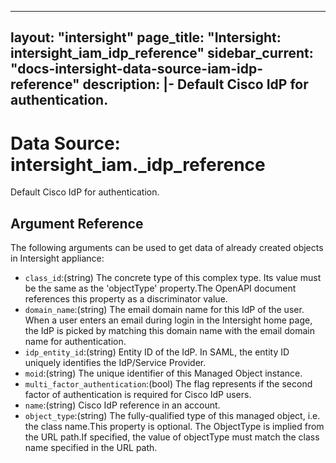 
---
layout: "intersight"
page_title: "Intersight: intersight_iam_idp_reference"
sidebar_current: "docs-intersight-data-source-iam-idp-reference"
description: |-
Default Cisco IdP for authentication.
---

# Data Source: intersight_iam._idp_reference
Default Cisco IdP for authentication.
## Argument Reference
The following arguments can be used to get data of already created objects in Intersight appliance:
* `class_id`:(string) The concrete type of this complex type. Its value must be the same as the 'objectType' property.The OpenAPI document references this property as a discriminator value. 
* `domain_name`:(string) The email domain name for this IdP of the user. When a user enters an email during login in the Intersight home page, the IdP is picked by matching this domain name with the email domain name for authentication. 
* `idp_entity_id`:(string) Entity ID of the IdP. In SAML, the entity ID uniquely identifies the IdP/Service Provider. 
* `moid`:(string) The unique identifier of this Managed Object instance. 
* `multi_factor_authentication`:(bool) The flag represents if the second factor of authentication is required for Cisco IdP users. 
* `name`:(string) Cisco IdP reference in an account. 
* `object_type`:(string) The fully-qualified type of this managed object, i.e. the class name.This property is optional. The ObjectType is implied from the URL path.If specified, the value of objectType must match the class name specified in the URL path. 
